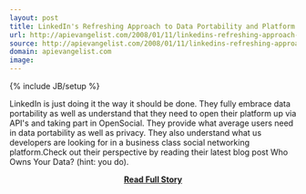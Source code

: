 ```yaml
---
layout: post
title: LinkedIn's Refreshing Approach to Data Portability and Platform Openess
url: http://apievangelist.com/2008/01/11/linkedins-refreshing-approach-to-data-portability-and-platform-openess/
source: http://apievangelist.com/2008/01/11/linkedins-refreshing-approach-to-data-portability-and-platform-openess/
domain: apievangelist.com
image: 
---
```

{% include JB/setup %}<p>LinkedIn is just doing it the way it should be done.  They fully embrace data portability as well as understand that they need to open their platform up via API's and taking part in OpenSocial. They provide what average users need in data portability as well as privacy. They also understand what us developers are looking for in a business class social networking platform.Check out their perspective by reading their latest blog post Who Owns Your Data? (hint: you do).</p>
<center><p><a href="http://apievangelist.com/2008/01/11/linkedins-refreshing-approach-to-data-portability-and-platform-openess/" style='padding:25px; font-sze:18px; font-weight: bold;'>Read Full Story</a></p></center>
